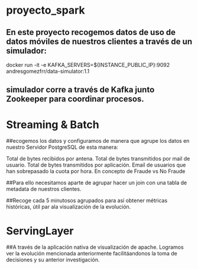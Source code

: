 # proyecto_spark

## En este proyecto recogemos datos de uso de datos móviles de nuestros clientes a través de un simulador:

docker run -it -e KAFKA_SERVERS=${INSTANCE_PUBLIC_IP}:9092 andresgomezfrr/data-simulator:1.1

## simulador corre a través de Kafka junto Zookeeper para coordinar procesos.

# Streaming & Batch

##ecogemos los datos y configuramos de manera que agrupe los datos en nuestro Servidor PostgreSQL de esta manera:

Total de bytes recibidos por antena.
Total de bytes transmitidos por mail de usuario.
Total de bytes transmitidos por aplicación.
Email de usuarios que han sobrepasado la cuota por hora. En concepto de Fraude vs No Fraude

##Para ello necesitamos aparte de agrupar hacer un join con una tabla de metadata de nuestros clientes.

##Recoge cada 5 minutosos agrupados para así obtener métricas históricas, útil par ala visualización de la evolución.

# ServingLayer

##A través de la aplicación nativa de visualización de apache. Logramos ver la evolución mencionada anteriormente facilitáandonos la toma de decisiones y su anterior investigación.

